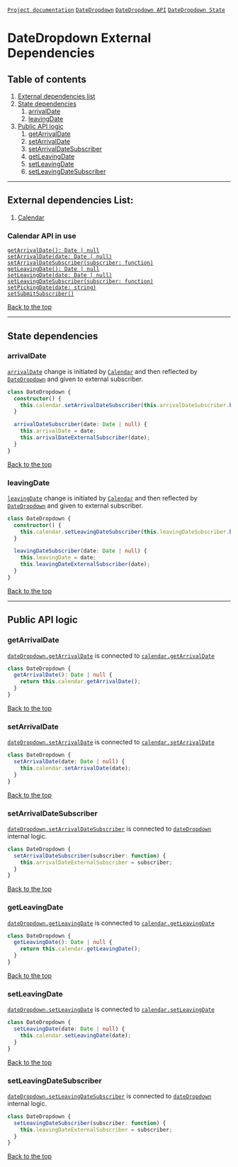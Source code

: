 <a name="top"></a>

[`Project documentation`](../../../../README.md#documentation)
[`DateDropdown`](date-dropdown.md)
[`DateDropdown API`](date-dropdown.API.md)
[`DateDropdown State`](date-dropdown.state.md)

# DateDropdown External Dependencies

## Table of contents
1. [External dependencies list](#dependencieslist)
2. [State dependencies](#statedependencies)
    1. [arrivalDate](#arrivaldate)
    2. [leavingDate](#leavingdate)
3. [Public API logic](#apilogic)
    1. [getArrivalDate](#getarrivaldate)
    2. [setArrivalDate](#setarrivaldate)
    3. [setArrivalDateSubscriber](#setarrivaldatesubscriber)
    4. [getLeavingDate](#getleavingdate)
    5. [setLeavingDate](#setleavingdate)
    6. [setLeavingDateSubscriber](#setleavingdatesubscriber)


<a name="dependencieslist"></a>

***
## External dependencies List:
1. [Calendar](../../calendar/calendar-docs/calendar.md)

### Calendar API in use
[`getArrivalDate(): Date | null`](../../calendar/calendar-docs/calendar.API.md#getarrivaldate)  
[`setArrivalDate(date: Date | null)`](../../calendar/calendar-docs/calendar.API.md#setarrivaldate)  
[`setArrivalDateSubscriber(subscriber: function)`](../../calendar/calendar-docs/calendar.API.md#setarrivaldatesubscriber)  
[`getLeavingDate(): Date | null`](../../calendar/calendar-docs/calendar.API.md#getleavingdate)  
[`setLeavingDate(date: Date | null)`](../../calendar/calendar-docs/calendar.API.md#setleavingdate)  
[`setLeavingDateSubscriber(subscriber: function)`](../../calendar/calendar-docs/calendar.API.md#setleavingdatesubscriber)  
[`setPickingDate(date: string)`](../../calendar/calendar-docs/calendar.API.md#setpickingdate)  
[`setSubmitSubscriber()`](../../calendar/calendar-docs/calendar.API.md#setsubmitsubscriber)  
  
[Back to the top](#top)


***

<a name="statedependencies"></a>

## State dependencies

### arrivalDate
[`arrivalDate`](date-dropdown.state.md#arrivaldate) change is initiated by [`Calendar`](../../calendar/calendar-docs/calendar.md) and then reflected by [`DateDropdown`](date-dropdown.md) and given to external subscriber.

```ts
class DateDropdown {
  constructor() {
    this.calendar.setArrivalDateSubscriber(this.arrivalDateSubscriber.bind(this));
  }

  arrivalDateSubscriber(date: Date | null) {
    this.arrivalDate = date;
    this.arrivalDateExternalSubscriber(date);
  }
}
```

[Back to the top](#top)


### leavingDate
[`leavingDate`](date-dropdown.state.md#leavingdate) change is initiated by [`Calendar`](../../calendar/calendar-docs/calendar.md) and then reflected by [`DateDropdown`](date-dropdown.md) and given to external subscriber.

```ts
class DateDropdown {
  constructor() {
    this.calendar.setLeavingDateSubscriber(this.leavingDateSubscriber.bind(this));
  }

  leavingDateSubscriber(date: Date | null) {
    this.leavingDate = date;
    this.leavingDateExternalSubscriber(date);
  }
}
```

[Back to the top](#top)



***

<a name="apilogic"></a>

## Public API logic

<a name="getarrivaldate"></a>

### getArrivalDate
[`dateDropdown.getArrivalDate`](date-dropdown.API.md#getarrivaldate) is connected to [`calendar.getArrivalDate`](../../calendar/calendar-docs/calendar.API.md#getarrivaldate)
```ts
class DateDropdown {
  getArrivalDate(): Date | null {
    return this.calendar.getArrivalDate();
  }
}
```

[Back to the top](#top)

<a name="setarrivaldate"></a>

### setArrivalDate
[`dateDropdown.setArrivalDate`](date-dropdown.API.md#setarrivaldate) is connected to [`calendar.setArrivalDate`](../../calendar/calendar-docs/calendar.API.md#setarrivaldate)
```ts
class DateDropdown {
  setArrivalDate(date: Date | null) {
    this.calendar.setArrivalDate(date);
  }
}
```

[Back to the top](#top)

<a name="setarrivaldatesubscriber"></a>

### setArrivalDateSubscriber
[`dateDropdown.setArrivalDateSubscriber`](date-dropdown.API.md#setarrivaldateSubscriber) is connected to [`dateDropdown`](date-dropdown.md) internal logic.
```ts
class DateDropdown {
  setArrivalDateSubscriber(subscriber: function) {
    this.arrivalDateExternalSubscriber = subscriber;
  }
}
```

[Back to the top](#top)

<a name="getleavingdate"></a>

### getLeavingDate
[`dateDropdown.getLeavingDate`](date-dropdown.API.md#getleavingdate) is connected to [`calendar.getLeavingDate`](../../calendar/calendar-docs/calendar.API.md#getleavingdate)
```ts
class DateDropdown {
  getLeavingDate(): Date | null {
    return this.calendar.getLeavingDate();
  }
}
```

[Back to the top](#top)

<a name="setleavingdate"></a>

### setLeavingDate
[`dateDropdown.setLeavingDate`](date-dropdown.API.md#setleavingdate) is connected to [`calendar.setLeavingDate`](../../calendar/calendar-docs/calendar.API.md#setleavingdate)
```ts
class DateDropdown {
  setLeavingDate(date: Date | null) {
    this.calendar.setLeavingDate(date);
  }
}
```

[Back to the top](#top)

<a name="setleavingdatesubscriber"></a>

### setLeavingDateSubscriber
[`dateDropdown.setLeavingDateSubscriber`](date-dropdown.API.md#setleavingdatesubscriber) is connected to [`dateDropdown`](date-dropdown.md) internal logic.
```ts
class DateDropdown {
  setLeavingDateSubscriber(subscriber: function) {
    this.leavingDateExternalSubscriber = subscriber;
  }
}
```

[Back to the top](#top)
